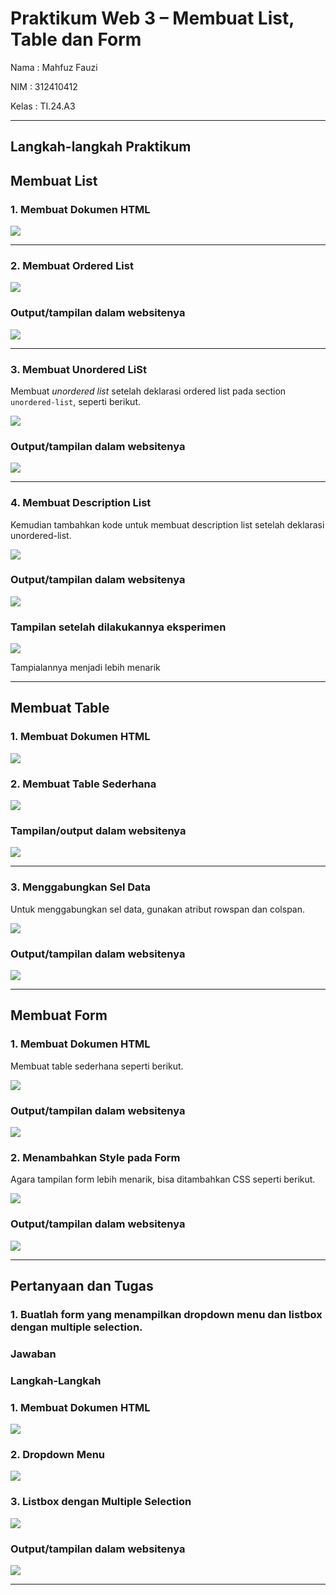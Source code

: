 # Praktikum Web 3 – Membuat List, Table dan Form

Nama : Mahfuz Fauzi

NIM : 312410412

Kelas : TI.24.A3

---

## Langkah-langkah Praktikum

## Membuat List

### 1. Membuat Dokumen HTML

<img src="https://github.com/Mahfuz311/Lab3Web/blob/5d5b489f96c7fe7fa86e1d1d1f096beff9466f6f/Screenshot/vscode%201.png">

---

### 2. Membuat Ordered List

<img src="https://github.com/Mahfuz311/Lab3Web/blob/5d5b489f96c7fe7fa86e1d1d1f096beff9466f6f/Screenshot/vscode%202.png">

### **Output/tampilan dalam websitenya**

<img src="https://github.com/Mahfuz311/Lab3Web/blob/5d5b489f96c7fe7fa86e1d1d1f096beff9466f6f/Screenshot/web%202.png">

---

### 3. Membuat Unordered LiSt

Membuat _unordered list_ setelah deklarasi ordered list pada section `unordered-list`, seperti berikut.

<img src="https://github.com/Mahfuz311/Lab3Web/blob/5d5b489f96c7fe7fa86e1d1d1f096beff9466f6f/Screenshot/vscode%203.png">

### **Output/tampilan dalam websitenya**

<img src="https://github.com/Mahfuz311/Lab3Web/blob/5d5b489f96c7fe7fa86e1d1d1f096beff9466f6f/Screenshot/web%203.png">

---

### 4. Membuat Description List

Kemudian tambahkan kode untuk membuat description list setelah deklarasi unordered-list.

<img src="https://github.com/Mahfuz311/Lab3Web/blob/5d5b489f96c7fe7fa86e1d1d1f096beff9466f6f/Screenshot/vscode%204.png">

### **Output/tampilan dalam websitenya**

<img src="https://github.com/Mahfuz311/Lab3Web/blob/5d5b489f96c7fe7fa86e1d1d1f096beff9466f6f/Screenshot/web%204.png">

### **Tampilan setelah dilakukannya eksperimen**

<img src="https://github.com/Mahfuz311/Lab3Web/blob/fc344f24ddf2e9ed29322ecf1960cfadd485c7e4/Screenshot/web%2010.png">

Tampialannya menjadi lebih menarik

---

## Membuat Table

### 1. Membuat Dokumen HTML

<img src="https://github.com/Mahfuz311/Lab3Web/blob/8e072dc91b780b15fbf50f2951f415492d05934a/Screenshot/vscode%2011.png">

### 2. Membuat Table Sederhana

<img src="https://github.com/Mahfuz311/Lab3Web/blob/8e072dc91b780b15fbf50f2951f415492d05934a/Screenshot/vscode%205.png">

### **Tampilan/output dalam websitenya**

<img src="https://github.com/Mahfuz311/Lab3Web/blob/8e072dc91b780b15fbf50f2951f415492d05934a/Screenshot/web%205.png">

---

### 3. Menggabungkan Sel Data

Untuk menggabungkan sel data, gunakan atribut rowspan dan colspan.

<img src="https://github.com/Mahfuz311/Lab3Web/blob/8e072dc91b780b15fbf50f2951f415492d05934a/Screenshot/vscode%206.png">

### **Output/tampilan dalam websitenya**

<img src="https://github.com/Mahfuz311/Lab3Web/blob/8e072dc91b780b15fbf50f2951f415492d05934a/Screenshot/web%206.png">

---

## Membuat Form

### 1. Membuat Dokumen HTML

Membuat table sederhana seperti berikut.

<img src="https://github.com/Mahfuz311/Lab3Web/blob/8e072dc91b780b15fbf50f2951f415492d05934a/Screenshot/vscode%207.png">

### **Output/tampilan dalam websitenya**

<img src="https://github.com/Mahfuz311/Lab3Web/blob/8e072dc91b780b15fbf50f2951f415492d05934a/Screenshot/web%207.png">

### 2. Menambahkan Style pada Form

Agara tampilan form lebih menarik, bisa ditambahkan CSS seperti berikut.

<img src="https://github.com/Mahfuz311/Lab3Web/blob/8e072dc91b780b15fbf50f2951f415492d05934a/Screenshot/vscode%208.png">

### **Output/tampilan dalam websitenya**

<img src="https://github.com/Mahfuz311/Lab3Web/blob/8e072dc91b780b15fbf50f2951f415492d05934a/Screenshot/web%208.png">

---

## Pertanyaan dan Tugas

### 1. Buatlah form yang menampilkan dropdown menu dan listbox dengan multiple selection.

### Jawaban

### Langkah-Langkah

### 1. Membuat Dokumen HTML

<img src="https://github.com/Mahfuz311/Lab3Web/blob/29dc7ae209135fad4c87d9f62c4992f650f72f4d/Screenshot/vscode%2012.png">

### 2. Dropdown Menu

<img src="https://github.com/Mahfuz311/Lab3Web/blob/29dc7ae209135fad4c87d9f62c4992f650f72f4d/Screenshot/vscode%209.png">

### 3. Listbox dengan Multiple Selection

<img src="https://github.com/Mahfuz311/Lab3Web/blob/29dc7ae209135fad4c87d9f62c4992f650f72f4d/Screenshot/vscode%2010.png">

### **Output/tampilan dalam websitenya**

<img src="https://github.com/Mahfuz311/Lab3Web/blob/29dc7ae209135fad4c87d9f62c4992f650f72f4d/Screenshot/web%209.png">

---
